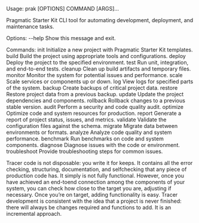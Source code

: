 Usage: prak [OPTIONS] COMMAND [ARGS]...

  Pragmatic Starter Kit CLI tool for automating development, deployment, and maintenance tasks.

Options:
  --help  Show this message and exit.

Commands:
  init          Initialize a new project with Pragmatic Starter Kit templates.
  build         Build the project using appropriate tools and configurations.
  deploy        Deploy the project to the specified environment.
  test          Run unit, integration, and end-to-end tests.
  cleanup       Clean up build artifacts and temporary files.
  monitor       Monitor the system for potential issues and performance.
  scale         Scale services or components up or down.
  log           View logs for specified parts of the system.
  backup        Create backups of critical project data.
  restore       Restore project data from a previous backup.
  update        Update the project dependencies and components.
  rollback      Rollback changes to a previous stable version.
  audit         Perform a security and code quality audit.
  optimize      Optimize code and system resources for production.
  report        Generate a report of project status, issues, and metrics.
  validate      Validate the configuration files against the schema.
  migrate       Migrate data between environments or formats.
  analyze       Analyze code quality and system performance.
  benchmark     Run benchmarks on code and system components.
  diagnose      Diagnose issues with the code or environment.
  troubleshoot  Provide troubleshooting steps for common issues.


Tracer code is not disposable: you write it for keeps. It contains
all the error checking, structuring, documentation, and selfchecking
that any piece of production code has. It simply is not
fully functional. However, once you have achieved an end-toend
connection among the components of your system, you can
check how close to the target you are, adjusting if necessary.
Once you’re on target, adding functionality is easy.
Tracer development is consistent with the idea that a project is
never finished: there will always be changes required and
functions to add. It is an incremental approach.